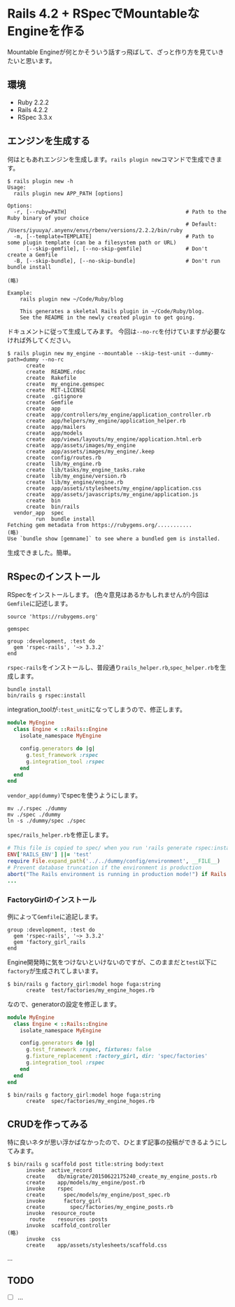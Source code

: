 Rails 4.2 + RSpecでMountableなEngineを作る
==========================================

Mountable Engineが何とかそういう話すっ飛ばして、ざっと作り方を見ていきたいと思います。

## 環境

* Ruby 2.2.2
* Rails 4.2.2
* RSpec 3.3.x

## エンジンを生成する

何はともあれエンジンを生成します。`rails plugin new`コマンドで生成できます。

```shell
$ rails plugin new -h
Usage:
  rails plugin new APP_PATH [options]

Options:
  -r, [--ruby=PATH]                                      # Path to the Ruby binary of your choice
                                                         # Default: /Users/iyuuya/.anyenv/envs/rbenv/versions/2.2.2/bin/ruby
  -m, [--template=TEMPLATE]                              # Path to some plugin template (can be a filesystem path or URL)
      [--skip-gemfile], [--no-skip-gemfile]              # Don't create a Gemfile
  -B, [--skip-bundle], [--no-skip-bundle]                # Don't run bundle install

(略)

Example:
    rails plugin new ~/Code/Ruby/blog

    This generates a skeletal Rails plugin in ~/Code/Ruby/blog.
    See the README in the newly created plugin to get going.
```

ドキュメントに従って生成してみます。
今回は`--no-rc`を付けていますが必要なければ外してください。

```shell
$ rails plugin new my_engine --mountable --skip-test-unit --dummy-path=dummy --no-rc
      create
      create  README.rdoc
      create  Rakefile
      create  my_engine.gemspec
      create  MIT-LICENSE
      create  .gitignore
      create  Gemfile
      create  app
      create  app/controllers/my_engine/application_controller.rb
      create  app/helpers/my_engine/application_helper.rb
      create  app/mailers
      create  app/models
      create  app/views/layouts/my_engine/application.html.erb
      create  app/assets/images/my_engine
      create  app/assets/images/my_engine/.keep
      create  config/routes.rb
      create  lib/my_engine.rb
      create  lib/tasks/my_engine_tasks.rake
      create  lib/my_engine/version.rb
      create  lib/my_engine/engine.rb
      create  app/assets/stylesheets/my_engine/application.css
      create  app/assets/javascripts/my_engine/application.js
      create  bin
      create  bin/rails
  vendor_app  spec
         run  bundle install
Fetching gem metadata from https://rubygems.org/...........
(略)
Use `bundle show [gemname]` to see where a bundled gem is installed.
```

生成できました。簡単。

## RSpecのインストール

RSpecをインストールします。
(色々意見はあるかもしれませんが)今回は`Gemfile`に記述します。

```Gemfile
source 'https://rubygems.org'

gemspec

group :development, :test do
  gem 'rspec-rails', '~> 3.3.2'
end
```

`rspec-rails`をインストールし、普段通り`rails_helper.rb`,`spec_helper.rb`を生成します。

```shell
bundle install
bin/rails g rspec:install
```

integration_toolが`:test_unit`になってしまうので、修正します。

```lib/my_engine/engine.rb
module MyEngine
  class Engine < ::Rails::Engine
    isolate_namespace MyEngine

    config.generators do |g|
      g.test_framework :rspec
      g.integration_tool :rspec
    end
  end
end
```

`vendor_app(dummy)`でspecを使うようにします。

```shell
mv ./.rspec ./dummy
mv ./spec ./dummy
ln -s ./dummy/spec ./spec
```

`spec/rails_helper.rb`を修正します。

```spec/rails_helper.rb
# This file is copied to spec/ when you run 'rails generate rspec:install'
ENV['RAILS_ENV'] ||= 'test'
require File.expand_path('../../dummy/config/environment', __FILE__)
# Prevent database truncation if the environment is production
abort("The Rails environment is running in production mode!") if Rails.env.production?
...
```

### FactoryGirlのインストール

例によって`Gemfile`に追記します。

```Gemfile
group :development, :test do
  gem 'rspec-rails', '~> 3.3.2'
  gem 'factory_girl_rails
end
```

Engine開発時に気をつけないといけないのですが、このままだと`test`以下に`factory`が生成されてしまいます。

```shell
$ bin/rails g factory_girl:model hoge fuga:string
      create  test/factories/my_engine_hoges.rb
```

なので、generatorの設定を修正します。

```lib/my_engine/engine.rb
module MyEngine
  class Engine < ::Rails::Engine
    isolate_namespace MyEngine

    config.generators do |g|
      g.test_framework :rspec, fixtures: false
      g.fixture_replacement :factory_girl, dir: 'spec/factories'
      g.integration_tool :rspec
    end
  end
end
```

```
$ bin/rails g factory_girl:model hoge fuga:string
      create  spec/factories/my_engine_hoges.rb
```

## CRUDを作ってみる

特に良いネタが思い浮かばなかったので、ひとまず記事の投稿ができるようにしてみます。

```shell
$ bin/rails g scaffold post title:string body:text
      invoke  active_record
      create    db/migrate/20150622175240_create_my_engine_posts.rb
      create    app/models/my_engine/post.rb
      invoke    rspec
      create      spec/models/my_engine/post_spec.rb
      invoke      factory_girl
      create        spec/factories/my_engine_posts.rb
      invoke  resource_route
       route    resources :posts
      invoke  scaffold_controller
(略)
      invoke  css
      create    app/assets/stylesheets/scaffold.css
```

... 

TODO
----

- [ ] ...

